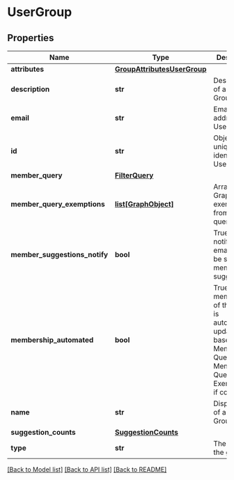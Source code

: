 # UserGroup

## Properties
Name | Type | Description | Notes
------------ | ------------- | ------------- | -------------
**attributes** | [**GroupAttributesUserGroup**](GroupAttributesUserGroup.md) |  | [optional] 
**description** | **str** | Description of a User Group | [optional] 
**email** | **str** | Email address of a User Group | [optional] 
**id** | **str** | ObjectId uniquely identifying a User Group. | [optional] 
**member_query** | [**FilterQuery**](FilterQuery.md) |  | [optional] 
**member_query_exemptions** | [**list[GraphObject]**](GraphObject.md) | Array of GraphObjects exempted from the query | [optional] 
**member_suggestions_notify** | **bool** | True if notification emails are to be sent for membership suggestions. | [optional] 
**membership_automated** | **bool** | True if membership of this group is automatically updated based on the Member Query and Member Query Exemptions, if configured | [optional] 
**name** | **str** | Display name of a User Group. | [optional] 
**suggestion_counts** | [**SuggestionCounts**](SuggestionCounts.md) |  | [optional] 
**type** | **str** | The type of the group. | [optional] 

[[Back to Model list]](../README.md#documentation-for-models) [[Back to API list]](../README.md#documentation-for-api-endpoints) [[Back to README]](../README.md)

